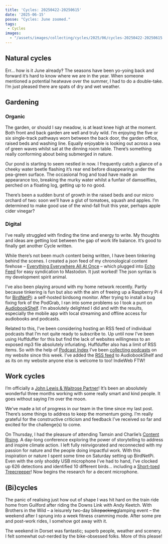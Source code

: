 ```yaml
---
title: 'Cycles: 20250422-20250615'
date: '2025-06-15'
posse: "Cycles: June zoomed."
tags:
 - Cycles
images:
  - "/assets/images/collecting/cycles/2025/06/cycles-20250422-20250615.jpg"
---
```


## Natural cycles

Err… how is it June already‽ The seasons have been yo-yoing back and forward it’s hard to know where we are in the year. When someone mentioned a potential heatwave over the summer, I had to do a double-take. I’m just pleased there are spats of dry and wet weather.

## Gardening

### Organic

The garden, or should I say meadow, is at least knee high at the moment. Both front and back garden are well and truly wild. I’m enjoying the five or six single-track pathways worn between the back door, the garden office, raised beds and washing line. Equally enjoyable is looking out across a sea of green waves whilst sat at the dinning room table. There’s something really conforming about being submerged in nature.

Our pond is starting to seem nestled in now. I frequently catch a glance of a cheeky water beetle flashing it’s rear end before disappearing under the pea-green surface. The occasional frog and toad have made an appearance too, breaking the murky water whilst a funfair of damselflies, perched on a floating log, getting up to no good.

There’s been a sudden burst of growth in the raised beds and our micro orchard of two: soon we’ll have a glut of tomatoes, squash and apples. I’m determined to make good use of the wind-fall fruit this year, perhaps apple cider vinegar?

### Digital

I’ve really struggled with finding the time and energy to write. My thoughts and ideas are getting lost between the gap of work life balance. It’s good to finally get another Cycle written.

While there’s not been much content being written, I have been tinkering behind the scenes. I created a json feed of my chronological content firehose – [Everything Everywhere All At Once](/everything-everywhere-all-at-once/) – which plugged into [Echo Feed](https://echofeed.app/) for easy syndication to Mastodon. It just worked! The json syntax is my development spirit animal.

I’ve also been playing around with my home network recently. Partly because tinkering is fun but also with the aim of freeing up a Raspberry Pi 4 for [BirdNetPi](https://www.birdweather.com/birdnetpi): a self-hosted birdsong monitor. After trying to install a bug fixing fork of the PodGrab, I ran into some problems so I took a punt on [AudiobookShelf](https://www.audiobookshelf.org/). I’m absolutely delighted I did and with the results, especially the mobile app with local streaming and offline access for audiobooks and podcasts.

Related to this, I’ve been considering hosting an RSS feed of individual podcasts that I’m not quite ready to subscribe to. Up until now I’ve been using Huffduffer for this but find the lack of websites willingness to an exposed mp3 file absolutely infuriating. Huffduffer also has a limit of RSS items. So with the help of [Podcast Index](https://podcastindex.org/) I’ve been [collecting  podcasts](https://benjamin.parry.is/collecting/podcasts/) on my website since this week. I’ve added the [RSS feed](https://benjamin.parry.is/collecting/podcasts/feed.rss) to AudiobookShelf and as its on my website anyone else is welcome to too! IndieWeb FTW!

## Work cycles

I’m officially a [John Lewis & Waitrose Partner](/celebrating/2025/05/membership-earned/)! It’s been an absolutely wonderful three months working with some really smart and kind people. It goes without saying I’m over the moon.

We’ve made a lot of progress in our team in the time since my last post. There’s some things to address to keep the momentum going. I’m really grateful for the constructive criticism and feedback I’ve received so far and excited for the challenge(s) to come.

On Thursday, I had the pleasure of attending Tamsin and Charlie’s [Content Rising](https://contentrising.co.uk/). A day-long conference exploring the power of storytelling to address and inspire climate action. I left fully reinvigorated and reconnected with my passion for nature and the people doing impactful work. With this inspiration or nature I spent some time on Saturday setting up BirdNetPi. Even with the only shoddy USB microphone I’ve had to hand, I’ve clocked up 626 detections and identified 10 different birds… including a [Short-toed Treecreeper](https://ebird.org/species/shttre1)! Now begins the research for a decent microphone.

## (Bi)cycles

The panic of realising just how out of shape I was hit hard on the train ride home from Guilford after riding the Downs Link with Andy Keetch. With Brothers in the Wild – a leisurely two-day bike~~packing~~glamping event – the weekend after I sprung into a week fitness cramming mode. After some pre and post-work rides, I somehow got away with it.

The weekend in Dorset was fantastic; superb people, weather and scenery. I felt somewhat out-nerded by the bike-obsessed folks. More of this please!
